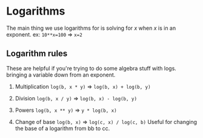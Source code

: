 # Logarithms

The main thing we use logarithms for is solving for *x* when *x* is in an exponent.  ex: `10**x=100` => `x=2`

## Logarithm rules

These are helpful if you're trying to do some algebra stuff with logs. bringing a variable down from an exponent.

1. Multiplication   `log(b, x * y)` => `log(b, x) + log(b, y)`

2. Division  `log(b, x / y)` => `log(b, x) - log(b, y)`

3. Powers  `log(b, x ** y)` => `y * log(b, x)`

4. Change of base  `log(b, x)` => `log(c, x) / log(c, b)`  Useful for changing the base of a logarithm from bb to cc.

